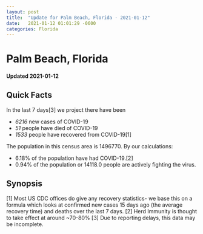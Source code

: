 ```yaml
---
layout: post
title:  "Update for Palm Beach, Florida - 2021-01-12"
date:   2021-01-12 01:01:29 -0600
categories: Florida
---
```


# Palm Beach, Florida
#### Updated 2021-01-12

## Quick Facts

In the last 7 days[3] we project there have been
- *6216* new cases of COVID-19
- *51* people have died of COVID-19
- *1533* people have recovered from COVID-19[1]

The population in this census area is 1496770. By our calculations:
- 6.18% of the population have had COVID-19.[2]
- 0.94% of the population or 14118.0 people are actively fighting the virus.

## Synopsis




[1] Most US CDC offices do give any recovery statistics- we base this on a formula which looks at confirmed new cases
15 days ago (the average recovery time) and deaths over the last 7 days.
[2] Herd Immunity is thought to take effect at around ~70-80%
[3] Due to reporting delays, this data may be incomplete. 
    